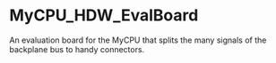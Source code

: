 # MyCPU_HDW_EvalBoard
An evaluation board for the MyCPU that splits the many signals of the backplane bus to handy connectors.
